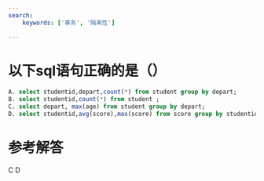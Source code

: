 ```yaml
---
search:
    keywords: ['事务', '隔离性']

---
```



# 以下sql语句正确的是（）



```sql
A. select studentid,depart,count(*) from student group by depart;
B. select studentid,count(*) from student ;
C. select depart, max(age) from student group by depart;
D. select studentid,avg(score),max(score) from score group by studentid;
```



# 参考解答
C D



